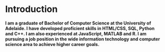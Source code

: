 # Introduction 

**I am a graduate of Bachelor of Computer Science at the University of Adelaide. I have developed proficient skills in HTML/CSS, SQL, Python and C++. I am also experienced at JavaScript, MATLAB and R. I am pursuing a job position in the wide information technology and computer science area to achieve higher career goals.**
